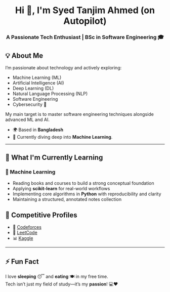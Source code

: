 <h1 align="center">Hi 👋, I'm Syed Tanjim Ahmed (on Autopilot)</h1>
<h3 align="center">A Passionate Tech Enthusiast | BSc in Software Engineering 🎓</h3>

## 💡 About Me

I’m passionate about technology and actively exploring:  
- Machine Learning (ML)  
- Artificial Intelligence (AI)  
- Deep Learning (DL)  
- Natural Language Processing (NLP)  
- Software Engineering  
- Cybersecurity 🔐
  
My main target is to master software engineering techniques alongside advanced ML and AI.

- 🌍 Based in **Bangladesh**  
- 🔭 Currently diving deep into **Machine Learning**.

---
## 🧠 What I'm Currently Learning

### 🚀 Machine Learning  
- Reading books and courses to build a strong conceptual foundation  
- Applying **scikit-learn** for real-world workflows  
- Implementing core algorithms in **Python** with reproducibility and clarity  
- Maintaining a structured, annotated notes collection  

## 🔗 Competitive Profiles

- 🧮 [Codeforces](https://codeforces.com/profile/paladinsghost)  
- 🧠 [LeetCode](https://leetcode.com/tanjim001)  
- 📊 [Kaggle](https://www.kaggle.com/syedtanjimahmed)  

---

## ⚡ Fun Fact

I love **sleeping** 😴 and **eating** 🍽️ in my free time.  
Tech isn’t just my field of study—it’s my **passion**! 💻❤️
